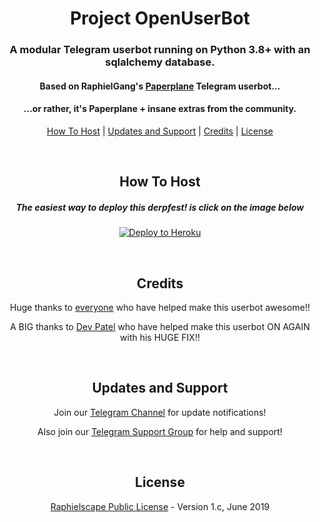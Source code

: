 <h1 align="center">Project OpenUserBot</h1>
<h3 align="center">A modular Telegram userbot running on Python 3.8+ with an sqlalchemy database.</h3>
<h4 align="center">Based on RaphielGang's <a href="https://github.com/RaphielGang/Telegram-UserBot">Paperplane</a> Telegram userbot...</h4>
<h4 align="center">...or rather, it's Paperplane + insane extras from the community.</h4>
<p align="center"><a href="#how-to-host">How To Host</a> | <a href="#updates-and-support">Updates and Support</a> | <a href="#credits">Credits</a> | <a href="#license">License</a></p>
<p align="center">&nbsp;</p>
<h2 align="center">How To Host</h2>
<h5 align="center">The easiest way to deploy this derpfest! is click on the image below</h5>
<p align="center"><a href="https://heroku.com/deploy?template=https://github.com/sreekfreak995/PaperplaneExtended/tree/sql-extended"> <img src="https://telegra.ph/file/e30939254c9ece5233ee0.jpg" alt="Deploy to Heroku" /></a></p>
<p align="center">&nbsp;</p>
<h2 align="center">Credits</h2>
<p align="center">Huge thanks to <a href="https://github.com/mkaraniya/OpenUserBot/graphs/contributors">everyone</a> who have helped make this userbot awesome!!</p>
<p align="center">A BIG thanks to <a href="https://github.com/Devp73">Dev Patel</a> who have helped make this userbot ON AGAIN with his HUGE FIX!!</p>
<p align="center">&nbsp;</p>
<h2 align="center">Updates and Support</h2>
<p align="center">Join our <a href="https://t.me/PaperplaneExtended_news">Telegram Channel</a> for update notifications!</p>
<p align="center">Also join our <a href="https://t.me/PPE_Support">Telegram Support Group</a> for help and support!</p>
<p align="center">&nbsp;</p>
<h2 align="center">License</h2>
<p align="center"><a href="https://github.com/mkaraniya/OpenUserBot/blob/sql-extended/LICENSE">Raphielscape Public License</a> - Version 1.c, June 2019</p>
